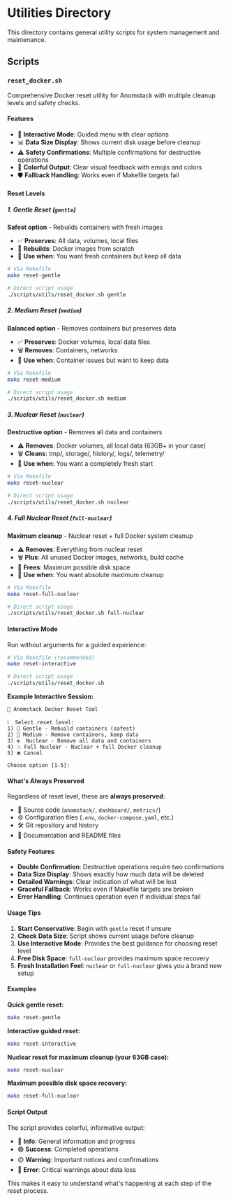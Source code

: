 # Utilities Directory

This directory contains general utility scripts for system management and maintenance.

## Scripts

### `reset_docker.sh`

Comprehensive Docker reset utility for Anomstack with multiple cleanup levels and safety checks.

#### Features

- 🔄 **Interactive Mode**: Guided menu with clear options
- 📊 **Data Size Display**: Shows current disk usage before cleanup
- ⚠️ **Safety Confirmations**: Multiple confirmations for destructive operations
- 🎨 **Colorful Output**: Clear visual feedback with emojis and colors
- 🛡️ **Fallback Handling**: Works even if Makefile targets fail

#### Reset Levels

##### 1. Gentle Reset (`gentle`)
**Safest option** - Rebuilds containers with fresh images
- ✅ **Preserves**: All data, volumes, local files
- 🔄 **Rebuilds**: Docker images from scratch
- 🎯 **Use when**: You want fresh containers but keep all data

```bash
# Via Makefile
make reset-gentle

# Direct script usage
./scripts/utils/reset_docker.sh gentle
```

##### 2. Medium Reset (`medium`)
**Balanced option** - Removes containers but preserves data
- ✅ **Preserves**: Docker volumes, local data files
- 🗑️ **Removes**: Containers, networks
- 🎯 **Use when**: Container issues but want to keep data

```bash
# Via Makefile
make reset-medium

# Direct script usage
./scripts/utils/reset_docker.sh medium
```

##### 3. Nuclear Reset (`nuclear`)
**Destructive option** - Removes all data and containers
- ⚠️ **Removes**: Docker volumes, all local data (63GB+ in your case)
- 🗑️ **Cleans**: tmp/, storage/, history/, logs/, telemetry/
- 🎯 **Use when**: You want a completely fresh start

```bash
# Via Makefile
make reset-nuclear

# Direct script usage
./scripts/utils/reset_docker.sh nuclear
```

##### 4. Full Nuclear Reset (`full-nuclear`)
**Maximum cleanup** - Nuclear reset + full Docker system cleanup
- ⚠️ **Removes**: Everything from nuclear reset
- 🗑️ **Plus**: All unused Docker images, networks, build cache
- 💾 **Frees**: Maximum possible disk space
- 🎯 **Use when**: You want absolute maximum cleanup

```bash
# Via Makefile
make reset-full-nuclear

# Direct script usage
./scripts/utils/reset_docker.sh full-nuclear
```

#### Interactive Mode

Run without arguments for a guided experience:

```bash
# Via Makefile (recommended)
make reset-interactive

# Direct script usage
./scripts/utils/reset_docker.sh
```

**Example Interactive Session:**
```
🐳 Anomstack Docker Reset Tool

ℹ️  Select reset level:
1) 🔄 Gentle - Rebuild containers (safest)
2) 🧹 Medium - Remove containers, keep data
3) ☢️  Nuclear - Remove all data and containers
4) 💥 Full Nuclear - Nuclear + full Docker cleanup
5) ❌ Cancel

Choose option [1-5]: 
```

#### What's Always Preserved

Regardless of reset level, these are **always preserved**:
- 💾 Source code (`anomstack/`, `dashboard/`, `metrics/`)
- ⚙️ Configuration files (`.env`, `docker-compose.yaml`, etc.)
- 🛠️ Git repository and history
- 📝 Documentation and README files

#### Safety Features

- **Double Confirmation**: Destructive operations require two confirmations
- **Data Size Display**: Shows exactly how much data will be deleted
- **Detailed Warnings**: Clear indication of what will be lost
- **Graceful Fallback**: Works even if Makefile targets are broken
- **Error Handling**: Continues operation even if individual steps fail

#### Usage Tips

1. **Start Conservative**: Begin with `gentle` reset if unsure
2. **Check Data Size**: Script shows current usage before cleanup
3. **Use Interactive Mode**: Provides the best guidance for choosing reset level
4. **Free Disk Space**: `full-nuclear` provides maximum space recovery
5. **Fresh Installation Feel**: `nuclear` or `full-nuclear` gives you a brand new setup

#### Examples

**Quick gentle reset:**
```bash
make reset-gentle
```

**Interactive guided reset:**
```bash
make reset-interactive
```

**Nuclear reset for maximum cleanup (your 63GB case):**
```bash
make reset-nuclear
```

**Maximum possible disk space recovery:**
```bash
make reset-full-nuclear
```

#### Script Output

The script provides colorful, informative output:
- 🔵 **Info**: General information and progress
- 🟢 **Success**: Completed operations
- 🟡 **Warning**: Important notices and confirmations  
- 🔴 **Error**: Critical warnings about data loss

This makes it easy to understand what's happening at each step of the reset process. 